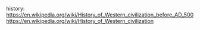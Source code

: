 history:
https://en.wikipedia.org/wiki/History_of_Western_civilization_before_AD_500
https://en.wikipedia.org/wiki/History_of_Western_civilization
